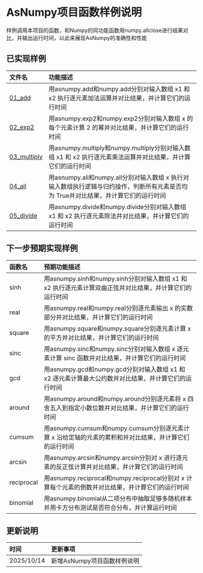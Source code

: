 # AsNumpy项目函数样例说明  
样例调用本项目的函数，和Numpy的同功能函数用numpy.allclose进行结果对比，并输出运行时间，以此来展现AsNumpy的准确性和性能  
  
## 已实现样例
| 文件名 | 功能描述 |
| :--- | :-- |
| [01_add](01_add.py) |  用asnumpy.add和numpy.add分别对输入数组 x1 和 x2 执行逐元素加法运算并对比结果，并计算它们的运行时间  |
| [02_exp2](02_exp2.py) |  用asnumpy.exp2和numpy.exp2分别对输入数组 x 的每个元素计算 2 的幂并对比结果，并计算它们的运行时间  |
| [03_multiply](03_multiply.py) |  用asnumpy.multiply和numpy.multiply分别对输入数组 x1 和 x2 执行逐元素乘法运算并对比结果，并计算它们的运行时间  |
| [04_all](04_all.py) |  用asnumpy.all和numpy.all分别对输入数组 x 执行对输入数组执行逻辑与归约操作，判断所有元素是否均为 True并对比结果，并计算它们的运行时间  |
| [05_divide](05_divide.py) |  用asnumpy.divide和numpy.divide分别对输入数组 x1 和 x2 执行逐元素除法并对比结果，并计算它们的运行时间  |  
  
## 下一步预期实现样例  
| 函数名 | 预期功能描述 |
| :--- | :-- |
| sinh |  用asnumpy.sinh和numpy.sinh分别对输入数组 x1 和 x2 执行逐元素计算双曲正弦并对比结果，并计算它们的运行时间  |
| real |  用asnumpy.real和numpy.real分别逐元素输出 x 的实数部分并对比结果，并计算它们的运行时间  |
| square |  用asnumpy.square和numpy.square分别逐元素计算 x 的平方并对比结果，并计算它们的运行时间  |
| sinc |  用asnumpy.sinc和numpy.sinc分别对输入数组 x 逐元素计算 sinc 函数并对比结果，并计算它们的运行时间  |
| gcd |  用asnumpy.gcd和numpy.gcd分别对输入数组 x1 和 x2 逐元素计算最大公约数并对比结果，并计算它们的运行时间  |
| around |  用asnumpy.around和numpy.around分别逐元素将 x 四舍五入到指定小数位数并对比结果，并计算它们的运行时间  |
| cumsum |  用asnumpy.cumsum和numpy.cumsum分别逐元素计算 x 沿给定轴的元素的累积和并对比结果，并计算它们的运行时间  |
| arcsin |  用asnumpy.arcsin和numpy.arcsin分别对 x 进行逐元素的反正弦计算并对比结果，并计算它们的运行时间  |
| reciprocal |  用asnumpy.reciprocal和numpy.reciprocal分别对 x 计算每个元素的倒数并对比结果，并计算它们的运行时间  |
| binomial |  用asnumpy.binomial从二项分布中抽取足够多随机样本并用卡方分布测试是否符合分布，并计算运行时间  |  
  
## 更新说明  
| 时间 | 更新事项 |
| :--- | :-- |
| 2025/10/14 |  新增AsNumpy项目函数样例说明  |